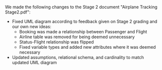 We made the following changes to the Stage 2 document "Airplane Tracking Stage2.pdf":

- Fixed UML diagram according to feedback given on Stage 2 grading and our own new ideas:
  - Booking was made a relationship between Passenger and Flight
  - Airline table was removed for being deemed unnecessary
  - Status-Flight relationship was flipped
  - Fixed variable types and added new attributes where it was deemed necessary
- Updated assumptions, relational schema, and cardinality to match updated UML diagram
